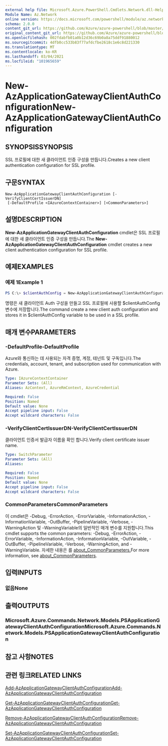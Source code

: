 ```yaml
---
external help file: Microsoft.Azure.PowerShell.Cmdlets.Network.dll-Help.xml
Module Name: Az.Network
online version: https://docs.microsoft.com/powershell/module/az.network/new-azapplicationgatewayclientauthconfiguration
schema: 2.0.0
content_git_url: https://github.com/Azure/azure-powershell/blob/master/src/Network/Network/help/New-AzApplicationGatewayClientAuthConfiguration.md
original_content_git_url: https://github.com/Azure/azure-powershell/blob/master/src/Network/Network/help/New-AzApplicationGatewayClientAuthConfiguration.md
ms.openlocfilehash: 002fdabfb01a0b12d36c69b0a8a75ddf91880012
ms.sourcegitcommit: 4dfb0cc533b83f77afdcfbe2618c1e6c8d221330
ms.translationtype: MT
ms.contentlocale: ko-KR
ms.lasthandoff: 03/04/2021
ms.locfileid: "101965659"
---
```

# <span data-ttu-id="ec4fb-101">New-AzApplicationGatewayClientAuthConfiguration</span><span class="sxs-lookup"><span data-stu-id="ec4fb-101">New-AzApplicationGatewayClientAuthConfiguration</span></span>

## <span data-ttu-id="ec4fb-102">SYNOPSIS</span><span class="sxs-lookup"><span data-stu-id="ec4fb-102">SYNOPSIS</span></span>
<span data-ttu-id="ec4fb-103">SSL 프로필에 대한 새 클라이언트 인증 구성을 만듭니다.</span><span class="sxs-lookup"><span data-stu-id="ec4fb-103">Creates a new client authentication configuration for SSL profile.</span></span>

## <span data-ttu-id="ec4fb-104">구문</span><span class="sxs-lookup"><span data-stu-id="ec4fb-104">SYNTAX</span></span>

```
New-AzApplicationGatewayClientAuthConfiguration [-VerifyClientCertIssuerDN]
 [-DefaultProfile <IAzureContextContainer>] [<CommonParameters>]
```

## <span data-ttu-id="ec4fb-105">설명</span><span class="sxs-lookup"><span data-stu-id="ec4fb-105">DESCRIPTION</span></span>
<span data-ttu-id="ec4fb-106">**New-AzApplicationGatewayClientAuthConfiguration** cmdlet은 SSL 프로필에 대한 새 클라이언트 인증 구성을 만듭니다.</span><span class="sxs-lookup"><span data-stu-id="ec4fb-106">The **New-AzApplicationGatewayClientAuthConfiguration** cmdlet creates a new client authentication configuration for SSL profile.</span></span>

## <span data-ttu-id="ec4fb-107">예제</span><span class="sxs-lookup"><span data-stu-id="ec4fb-107">EXAMPLES</span></span>

### <span data-ttu-id="ec4fb-108">예제 1</span><span class="sxs-lookup"><span data-stu-id="ec4fb-108">Example 1</span></span>
```powershell
PS C:\> $clientAuthConfig = New-AzApplicationGatewayClientAuthConfiguration -VerifyClientCertIssuerDN
```

<span data-ttu-id="ec4fb-109">명령은 새 클라이언트 Auth 구성을 만들고 SSL 프로필에 사용할 $clientAuthConfig 변수에 저장합니다.</span><span class="sxs-lookup"><span data-stu-id="ec4fb-109">The command create a new client auth configuration and stores it in $clientAuthConfig variable to be used in a SSL profile.</span></span> 

## <span data-ttu-id="ec4fb-110">매개 변수</span><span class="sxs-lookup"><span data-stu-id="ec4fb-110">PARAMETERS</span></span>

### <span data-ttu-id="ec4fb-111">-DefaultProfile</span><span class="sxs-lookup"><span data-stu-id="ec4fb-111">-DefaultProfile</span></span>
<span data-ttu-id="ec4fb-112">Azure와 통신하는 데 사용되는 자격 증명, 계정, 테넌트 및 구독입니다.</span><span class="sxs-lookup"><span data-stu-id="ec4fb-112">The credentials, account, tenant, and subscription used for communication with Azure.</span></span>

```yaml
Type: IAzureContextContainer
Parameter Sets: (All)
Aliases: AzContext, AzureRmContext, AzureCredential

Required: False
Position: Named
Default value: None
Accept pipeline input: False
Accept wildcard characters: False
```

### <span data-ttu-id="ec4fb-113">-VerifyClientCertIssuerDN</span><span class="sxs-lookup"><span data-stu-id="ec4fb-113">-VerifyClientCertIssuerDN</span></span>
<span data-ttu-id="ec4fb-114">클라이언트 인증서 발급자 이름을 확인 합니다.</span><span class="sxs-lookup"><span data-stu-id="ec4fb-114">Verify client certificate issuer name.</span></span>

```yaml
Type: SwitchParameter
Parameter Sets: (All)
Aliases:

Required: False
Position: Named
Default value: None
Accept pipeline input: False
Accept wildcard characters: False
```

### <span data-ttu-id="ec4fb-115">CommonParameters</span><span class="sxs-lookup"><span data-stu-id="ec4fb-115">CommonParameters</span></span>
<span data-ttu-id="ec4fb-116">이 cmdlet은 -Debug, -ErrorAction, -ErrorVariable, -InformationAction, -InformationVariable, -OutBuffer, -PipelineVariable, -Verbose, -WarningAction 및 -WarningVariable의 일반적인 매개 변수를 지원합니다.</span><span class="sxs-lookup"><span data-stu-id="ec4fb-116">This cmdlet supports the common parameters: -Debug, -ErrorAction, -ErrorVariable, -InformationAction, -InformationVariable, -OutVariable, -OutBuffer, -PipelineVariable, -Verbose, -WarningAction, and -WarningVariable.</span></span> <span data-ttu-id="ec4fb-117">자세한 내용은 를 [about_CommonParameters.](http://go.microsoft.com/fwlink/?LinkID=113216)</span><span class="sxs-lookup"><span data-stu-id="ec4fb-117">For more information, see [about_CommonParameters](http://go.microsoft.com/fwlink/?LinkID=113216).</span></span>

## <span data-ttu-id="ec4fb-118">입력</span><span class="sxs-lookup"><span data-stu-id="ec4fb-118">INPUTS</span></span>

### <span data-ttu-id="ec4fb-119">없음</span><span class="sxs-lookup"><span data-stu-id="ec4fb-119">None</span></span>

## <span data-ttu-id="ec4fb-120">출력</span><span class="sxs-lookup"><span data-stu-id="ec4fb-120">OUTPUTS</span></span>

### <span data-ttu-id="ec4fb-121">Microsoft.Azure.Commands.Network.Models.PSApplicationGatewayClientAuthConfiguration</span><span class="sxs-lookup"><span data-stu-id="ec4fb-121">Microsoft.Azure.Commands.Network.Models.PSApplicationGatewayClientAuthConfiguration</span></span>

## <span data-ttu-id="ec4fb-122">참고 사항</span><span class="sxs-lookup"><span data-stu-id="ec4fb-122">NOTES</span></span>

## <span data-ttu-id="ec4fb-123">관련 링크</span><span class="sxs-lookup"><span data-stu-id="ec4fb-123">RELATED LINKS</span></span>

[<span data-ttu-id="ec4fb-124">Add-AzApplicationGatewayClientAuthConfiguration</span><span class="sxs-lookup"><span data-stu-id="ec4fb-124">Add-AzApplicationGatewayClientAuthConfiguration</span></span>](./Add-AzApplicationGatewayClientAuthConfiguration.md)

[<span data-ttu-id="ec4fb-125">Get-AzApplicationGatewayClientAuthConfiguration</span><span class="sxs-lookup"><span data-stu-id="ec4fb-125">Get-AzApplicationGatewayClientAuthConfiguration</span></span>](./Get-AzApplicationGatewayClientAuthConfiguration.md)

[<span data-ttu-id="ec4fb-126">Remove-AzApplicationGatewayClientAuthConfiguration</span><span class="sxs-lookup"><span data-stu-id="ec4fb-126">Remove-AzApplicationGatewayClientAuthConfiguration</span></span>](./Remove-AzApplicationGatewayClientAuthConfiguration.md)

[<span data-ttu-id="ec4fb-127">Set-AzApplicationGatewayClientAuthConfiguration</span><span class="sxs-lookup"><span data-stu-id="ec4fb-127">Set-AzApplicationGatewayClientAuthConfiguration</span></span>](./Set-AzApplicationGatewayClientAuthConfiguration.md)